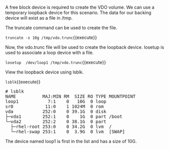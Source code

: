 A free block device is required to create the VDO volume.  We can use a 
temporary loopback device for this scenario.  The data for our backing 
device will exist as a file in /tmp.

The truncate command can be used to create the file.

`truncate -s 10g /tmp/vdo.trunc`{{execute}}

Now, the vdo.trunc file will be used to create the loopback
device.  losetup is used to associate a loop device with a file.

`losetup  /dev/loop1 /tmp/vdo.trunc`{{execute}}

View the loopback device using lsblk.

`lsblk`{{execute}}

<pre class="file">
# lsblk
NAME          MAJ:MIN RM  SIZE RO TYPE MOUNTPOINT
loop1           7:1    0   10G  0 loop
sr0            11:0    1 1024M  0 rom
vda           252:0    0 39.1G  0 disk
├─vda1        252:1    0    1G  0 part /boot
└─vda2        252:2    0 38.1G  0 part
  ├─rhel-root 253:0    0 34.2G  0 lvm  /
  └─rhel-swap 253:1    0  3.9G  0 lvm  [SWAP]
</pre>

The device named loop1 is first in the list and has a size of 10G.

